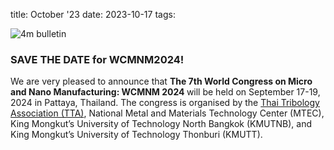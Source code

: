 title: October '23
date: 2023-10-17
tags: 


![4m bulletin](/images/4mbulletin168.png)


### SAVE THE DATE for WCMNM2024!
We are very pleased to announce that <strong>The 7th World Congress on Micro and Nano Manufacturing: WCMNM 2024 </strong> will be held on September 17-19, 2024 in Pattaya, Thailand. The congress is organised by the [Thai Tribology Association (TTA)](https://tta.or.th/), National Metal and Materials Technology Center (MTEC), King Mongkut’s University of Technology North Bangkok (KMUTNB), and King Mongkut’s University of Technology Thonburi (KMUTT).
